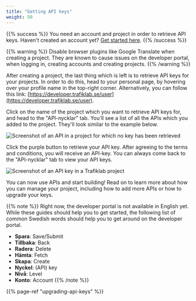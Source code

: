 ```yaml
---
title: "Getting API keys"
weight: 50
---
```

{{% success %}} You need an account and project in order to retrieve API keys. Haven't created an account
yet? [Get started here](creating-an-account.md).  {{% /success %}}

{{% warning %}}  Disable browser plugins like Google Translate when creating a project. They are known to
cause issues on the developer portal, when logging in, creating accounts and creating projects. {{% /warning %}}

After creating a project, the last thing which is left is to retrieve API keys for your projects. In order to do this,
head to your personal page, by hovering over your profile name in the top-right corner. Alternatively, you can follow
this link: [https://developer.trafiklab.se/user](https://developer.trafiklab.se/user).

Click on the name of the project which you want to retrieve API keys for, and head to the "API-nycklar" tab. You'll see
a list of all the APIs which you added to the project. They'll look similar to the example below.

![Screenshot of an API in a project for which no key has been retrieved](/media/2020/05/get-key.png)

Click the purple button to retrieve your API key. After agreeing to the terms and conditions, you will receive an
API-key. You can always come back to the "API-nycklar" tab to view your API keys.

![Screenshot of an API key in a Trafiklab project](/media/2020/05/key-visible.png)

You can now use APIs and start building! Read on to learn more about how you can manage your project, including how to
add more APIs or how to upgrade your keys.

{{% note %}} Right now, the developer portal is not available in English yet. While these guides should help you to get
started, the following list of common Swedish words should help you to get around on the developer portal.

* **Spara**: Save/Submit
* **Tillbaka**: Back
* **Radera**: Delete
* **Hämta**: Fetch
* **Skapa**: Create
* **Nyckel**: (API) key
* **Nivå**: Level
* **Konto**: Account
  {{% /note %}}

{{% page-ref "upgrading-api-keys" %}}